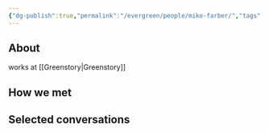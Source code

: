 ```yaml
---
{"dg-publish":true,"permalink":"/evergreen/people/mike-farber/","tags":["people","work/proto_ventures"]}
---
```


## About
works at [[Greenstory\|Greenstory]]

## How we met


## Selected conversations
